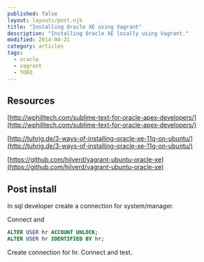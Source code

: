 ```yaml
---
published: false
layout: layouts/post.njk
title: "Installing Oracle XE using Vagrant"
description: "Installing Oracle XE locally using Vagrant."
modified: 2014-04-21
category: articles
tags:
  - oracle
  - vagrant
  - TODO
---
```


## Resources

[http://wphilltech.com/sublime-text-for-oracle-apex-developers/](http://wphilltech.com/sublime-text-for-oracle-apex-developers/)

[http://tuhrig.de/3-ways-of-installing-oracle-xe-11g-on-ubuntu/](http://tuhrig.de/3-ways-of-installing-oracle-xe-11g-on-ubuntu/)

[https://github.com/hilverd/vagrant-ubuntu-oracle-xe](https://github.com/hilverd/vagrant-ubuntu-oracle-xe)

## Post install
In sql developer create a connection for system/manager.

Connect and

~~~~sql
ALTER USER hr ACCOUNT UNLOCK;
ALTER USER hr IDENTIFIED BY hr;
~~~~

Create connection for hr. Connect and test.

